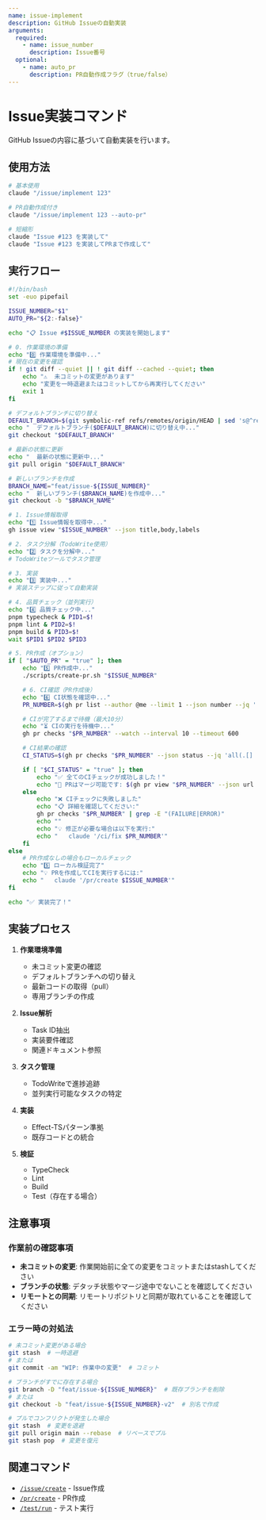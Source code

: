 ```yaml
---
name: issue-implement
description: GitHub Issueの自動実装
arguments:
  required:
    - name: issue_number
      description: Issue番号
  optional:
    - name: auto_pr
      description: PR自動作成フラグ（true/false）
---
```


# Issue実装コマンド

GitHub Issueの内容に基づいて自動実装を行います。

## 使用方法

```bash
# 基本使用
claude "/issue/implement 123"

# PR自動作成付き
claude "/issue/implement 123 --auto-pr"

# 短縮形
claude "Issue #123 を実装して"
claude "Issue #123 を実装してPRまで作成して"
```

## 実行フロー

```bash
#!/bin/bash
set -euo pipefail

ISSUE_NUMBER="$1"
AUTO_PR="${2:-false}"

echo "📋 Issue #$ISSUE_NUMBER の実装を開始します"

# 0. 作業環境の準備
echo "0️⃣ 作業環境を準備中..."
# 現在の変更を確認
if ! git diff --quiet || ! git diff --cached --quiet; then
    echo "⚠️  未コミットの変更があります"
    echo "変更を一時退避またはコミットしてから再実行してください"
    exit 1
fi

# デフォルトブランチに切り替え
DEFAULT_BRANCH=$(git symbolic-ref refs/remotes/origin/HEAD | sed 's@^refs/remotes/origin/@@')
echo "  デフォルトブランチ($DEFAULT_BRANCH)に切り替え中..."
git checkout "$DEFAULT_BRANCH"

# 最新の状態に更新
echo "  最新の状態に更新中..."
git pull origin "$DEFAULT_BRANCH"

# 新しいブランチを作成
BRANCH_NAME="feat/issue-${ISSUE_NUMBER}"
echo "  新しいブランチ($BRANCH_NAME)を作成中..."
git checkout -b "$BRANCH_NAME"

# 1. Issue情報取得
echo "1️⃣ Issue情報を取得中..."
gh issue view "$ISSUE_NUMBER" --json title,body,labels

# 2. タスク分解（TodoWrite使用）
echo "2️⃣ タスクを分解中..."
# TodoWriteツールでタスク管理

# 3. 実装
echo "3️⃣ 実装中..."
# 実装ステップに従って自動実装

# 4. 品質チェック（並列実行）
echo "4️⃣ 品質チェック中..."
pnpm typecheck & PID1=$!
pnpm lint & PID2=$!
pnpm build & PID3=$!
wait $PID1 $PID2 $PID3

# 5. PR作成（オプション）
if [ "$AUTO_PR" = "true" ]; then
    echo "5️⃣ PR作成中..."
    ./scripts/create-pr.sh "$ISSUE_NUMBER"

    # 6. CI確認（PR作成後）
    echo "6️⃣ CI状態を確認中..."
    PR_NUMBER=$(gh pr list --author @me --limit 1 --json number --jq '.[0].number')

    # CIが完了するまで待機（最大10分）
    echo "⏳ CIの実行を待機中..."
    gh pr checks "$PR_NUMBER" --watch --interval 10 --timeout 600

    # CI結果の確認
    CI_STATUS=$(gh pr checks "$PR_NUMBER" --json status --jq 'all(.[] | .status == "COMPLETED" and .conclusion == "SUCCESS")')

    if [ "$CI_STATUS" = "true" ]; then
        echo "✅ 全てのCIチェックが成功しました！"
        echo "🔀 PRはマージ可能です: $(gh pr view "$PR_NUMBER" --json url --jq .url)"
    else
        echo "❌ CIチェックに失敗しました"
        echo "📋 詳細を確認してください:"
        gh pr checks "$PR_NUMBER" | grep -E "(FAILURE|ERROR)"
        echo ""
        echo "💡 修正が必要な場合は以下を実行:"
        echo "   claude '/ci/fix $PR_NUMBER'"
    fi
else
    # PR作成なしの場合もローカルチェック
    echo "5️⃣ ローカル検証完了"
    echo "💡 PRを作成してCIを実行するには:"
    echo "   claude '/pr/create $ISSUE_NUMBER'"
fi

echo "✅ 実装完了！"
```

## 実装プロセス

1. **作業環境準備**

   - 未コミット変更の確認
   - デフォルトブランチへの切り替え
   - 最新コードの取得（pull）
   - 専用ブランチの作成

2. **Issue解析**

   - Task ID抽出
   - 実装要件確認
   - 関連ドキュメント参照

3. **タスク管理**

   - TodoWriteで進捗追跡
   - 並列実行可能なタスクの特定

4. **実装**

   - Effect-TSパターン準拠
   - 既存コードとの統合

5. **検証**
   - TypeCheck
   - Lint
   - Build
   - Test（存在する場合）

## 注意事項

### 作業前の確認事項

- **未コミットの変更**: 作業開始前に全ての変更をコミットまたはstashしてください
- **ブランチの状態**: デタッチ状態やマージ途中でないことを確認してください
- **リモートとの同期**: リモートリポジトリと同期が取れていることを確認してください

### エラー時の対処法

```bash
# 未コミット変更がある場合
git stash  # 一時退避
# または
git commit -am "WIP: 作業中の変更"  # コミット

# ブランチがすでに存在する場合
git branch -D "feat/issue-${ISSUE_NUMBER}"  # 既存ブランチを削除
# または
git checkout -b "feat/issue-${ISSUE_NUMBER}-v2"  # 別名で作成

# プルでコンフリクトが発生した場合
git stash  # 変更を退避
git pull origin main --rebase  # リベースでプル
git stash pop  # 変更を復元
```

## 関連コマンド

- [`/issue/create`](create.md) - Issue作成
- [`/pr/create`](../pr/create.md) - PR作成
- [`/test/run`](../test/run.md) - テスト実行
